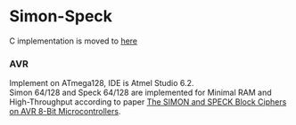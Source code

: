 # Simon-Speck
C implementation is moved to <a href="https://github.com/openluopworld/block_ciphers" target="_blank">here</a>

### AVR
Implement on ATmega128, IDE is Atmel Studio 6.2.<br>
Simon 64/128 and Speck 64/128 are implemented for Minimal RAM and High-Throughput according to paper <a href="https://eprint.iacr.org/2014/947.pdf">The SIMON and SPECK Block Ciphers on AVR 8-Bit Microcontrollers</a>.<br>
